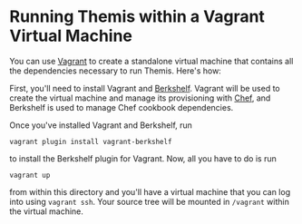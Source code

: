 # Running Themis within a Vagrant Virtual Machine

You can use [Vagrant][vagrant] to create a standalone virtual
machine that contains all the dependencies necessary to run Themis. Here's how:

First, you'll need to install Vagrant and [Berkshelf][berkshelf]. Vagrant will
be used to create the virtual machine and manage its provisioning with
[Chef][chef], and Berkshelf is used to manage Chef cookbook dependencies.

Once you've installed Vagrant and Berkshelf, run

`vagrant plugin install vagrant-berkshelf`

to install the Berkshelf plugin for Vagrant. Now, all you have to do is run

`vagrant up`

from within this directory and you'll have a virtual machine that you can log
into using `vagrant ssh`. Your source tree will be mounted in `/vagrant` within
the virtual machine.


[vagrant]: http://vagrantup.com/
[berkshelf]: http://berkshelf.com/
[chef]: http://www.opscode.com/chef/
